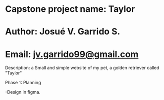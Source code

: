 # Capstone project name: Taylor
# Author: Josué V. Garrido S.
# Email: jv.garrido99@gmail.com


Description: a Small and simple website of my pet, a golden retriever called "Taylor"

Phase 1: Planning

-Design in figma.
